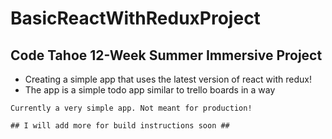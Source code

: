 # BasicReactWithReduxProject 
## Code Tahoe 12-Week Summer Immersive Project
- Creating a simple app that uses the latest version of react with redux!
- The app is a simple todo app similar to trello boards in a way

```Currently a very simple app. Not meant for production!```

``## I will add more for build instructions soon ##``
